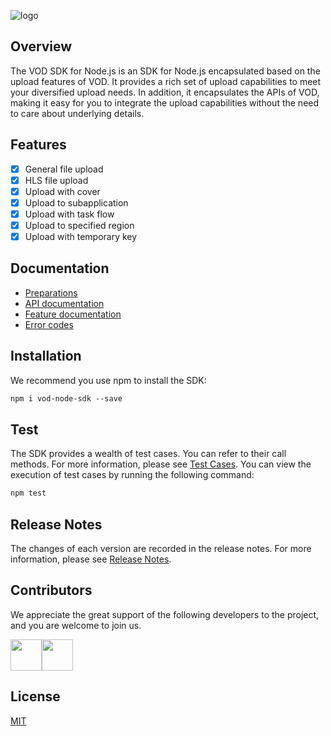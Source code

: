 ![logo](https://main.qcloudimg.com/raw/ea5679338efda025395df7ea67520158.jpg)
## Overview
The VOD SDK for Node.js is an SDK for Node.js encapsulated based on the upload features of VOD. It provides a rich set of upload capabilities to meet your diversified upload needs. In addition, it encapsulates the APIs of VOD, making it easy for you to integrate the upload capabilities without the need to care about underlying details.

## Features
* [x] General file upload
* [x] HLS file upload
* [x] Upload with cover
* [x] Upload to subapplication
* [x] Upload with task flow
* [x] Upload to specified region
* [x] Upload with temporary key

## Documentation
- [Preparations](https://intl.cloud.tencent.com/document/product/266/33912)
- [API documentation](https://intl.cloud.tencent.com/document/product/266/33918#.E6.8E.A5.E5.8F.A3.E6.8F.8F.E8.BF.B0)
- [Feature documentation](https://intl.cloud.tencent.com/document/product/266/33918#.E7.AE.80.E5.8D.95.E8.A7.86.E9.A2.91.E4.B8.8A.E4.BC.A0)
- [Error codes](https://intl.cloud.tencent.com/document/product/266/33918#.E9.94.99.E8.AF.AF.E7.A0.81.E8.A1.A8)

## Installation
We recommend you use npm to install the SDK:
```xml
npm i vod-node-sdk --save
```

## Test
The SDK provides a wealth of test cases. You can refer to their call methods. For more information, please see [Test Cases](https://github.com/tencentyun/vod-node-sdk/blob/master/test/test_upload.js).
You can view the execution of test cases by running the following command:
```xml
npm test
```

## Release Notes
The changes of each version are recorded in the release notes. For more information, please see [Release Notes](https://github.com/tencentyun/vod-node-sdk/releases).

## Contributors
We appreciate the great support of the following developers to the project, and you are welcome to join us.

<a href="https://github.com/xujianguo"><img width=50 height=50 src="https://avatars1.githubusercontent.com/u/7297536?s=60&v=4" /></a><a href="https://github.com/soulhdb"><img width=50 height=50 src="https://avatars3.githubusercontent.com/u/5770953?s=60&v=4" /></a>

## License
[MIT](https://github.com/tencentyun/vod-node-sdk/blob/master/LICENSE)
